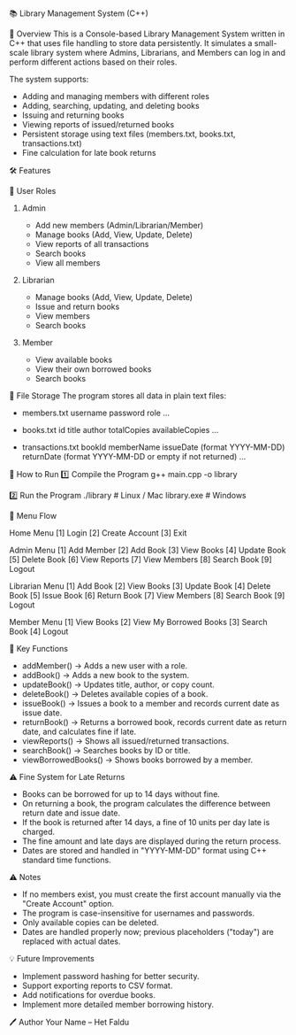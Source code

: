 📚 Library Management System (C++)

📖 Overview
This is a Console-based Library Management System written in C++ that uses file handling to store data persistently.
It simulates a small-scale library system where Admins, Librarians, and Members can log in and perform different actions based on their roles.

The system supports:
- Adding and managing members with different roles
- Adding, searching, updating, and deleting books
- Issuing and returning books
- Viewing reports of issued/returned books
- Persistent storage using text files (members.txt, books.txt, transactions.txt)
- Fine calculation for late book returns

🛠 Features

🔑 User Roles
1. Admin
   - Add new members (Admin/Librarian/Member)
   - Manage books (Add, View, Update, Delete)
   - View reports of all transactions
   - Search books
   - View all members

2. Librarian
   - Manage books (Add, View, Update, Delete)
   - Issue and return books
   - View members
   - Search books

3. Member
   - View available books
   - View their own borrowed books
   - Search books

📂 File Storage
The program stores all data in plain text files:

- members.txt
  username
  password
  role
  ...

- books.txt
  id
  title
  author
  totalCopies availableCopies
  ...

- transactions.txt
  bookId
  memberName
  issueDate (format YYYY-MM-DD)
  returnDate (format YYYY-MM-DD or empty if not returned)
  ...

🚀 How to Run
1️⃣ Compile the Program
g++ main.cpp -o library

2️⃣ Run the Program
./library   # Linux / Mac
library.exe # Windows

📜 Menu Flow

Home Menu
[1] Login
[2] Create Account
[3] Exit

Admin Menu
[1] Add Member
[2] Add Book
[3] View Books
[4] Update Book
[5] Delete Book
[6] View Reports
[7] View Members
[8] Search Book
[9] Logout

Librarian Menu
[1] Add Book
[2] View Books
[3] Update Book
[4] Delete Book
[5] Issue Book
[6] Return Book
[7] View Members
[8] Search Book
[9] Logout

Member Menu
[1] View Books
[2] View My Borrowed Books
[3] Search Book
[4] Logout

📌 Key Functions
- addMember() → Adds a new user with a role.
- addBook() → Adds a new book to the system.
- updateBook() → Updates title, author, or copy count.
- deleteBook() → Deletes available copies of a book.
- issueBook() → Issues a book to a member and records current date as issue date.
- returnBook() → Returns a borrowed book, records current date as return date, and calculates fine if late.
- viewReports() → Shows all issued/returned transactions.
- searchBook() → Searches books by ID or title.
- viewBorrowedBooks() → Shows books borrowed by a member.

⚠ Fine System for Late Returns
- Books can be borrowed for up to 14 days without fine.
- On returning a book, the program calculates the difference between return date and issue date.
- If the book is returned after 14 days, a fine of 10 units per day late is charged.
- The fine amount and late days are displayed during the return process.
- Dates are stored and handled in "YYYY-MM-DD" format using C++ standard time functions.

⚠ Notes
- If no members exist, you must create the first account manually via the "Create Account" option.
- The program is case-insensitive for usernames and passwords.
- Only available copies can be deleted.
- Dates are handled properly now; previous placeholders ("today") are replaced with actual dates.

💡 Future Improvements
- Implement password hashing for better security.
- Support exporting reports to CSV format.
- Add notifications for overdue books.
- Implement more detailed member borrowing history.


🖊 Author
Your Name –  Het Faldu
